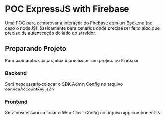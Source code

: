 # POC ExpressJS with Firebase

Uma POC para comprovar a interação do Firebase com um Backend (no caso o nodeJS), basicamente para cenarios onde precise ser feito algo que precise de autenticação do lado do servidor.

## Preparando Projeto

Para usar ambos os projetos é preciso ter um projeto no Firebase

### Backend

Será nescessario colocar o SDK Admin Config no arquivo serviceAccountKey.json

### Frontend

Será nescessario colocar o Web Client Config no arquivo app.component.ts